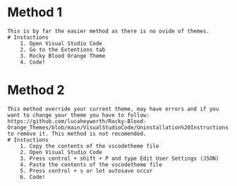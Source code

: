 # Method 1
	This is by far the easier method as there is no ovide of themes.
 	# Instuctions
		1. Open Visual Studio Code
		2. Go to the Extentions tab
		3. Rocky Blood Orange Theme
		4. Code!

# Method 2
	This method override your current theme, may have errors and if you want to change your theme you have to follow: 
 	https://github.com/lucaheyworth/Rocky-Blood-Orange_Themes/blob/main/VisualStudioCode/Uninstallation%20Instructions.md
  	to remove it. This method is not recomended.
 	# Instuctions
		1. Copy the contents of the vscodetheme file
		2. Open Visual Studio Code
		3. Press control + shift + P and type Edit User Settings (JSON)
		4. Paste the contents of the vscodetheme file
		5. Press control + s or let autosave occur
		6. Code!
